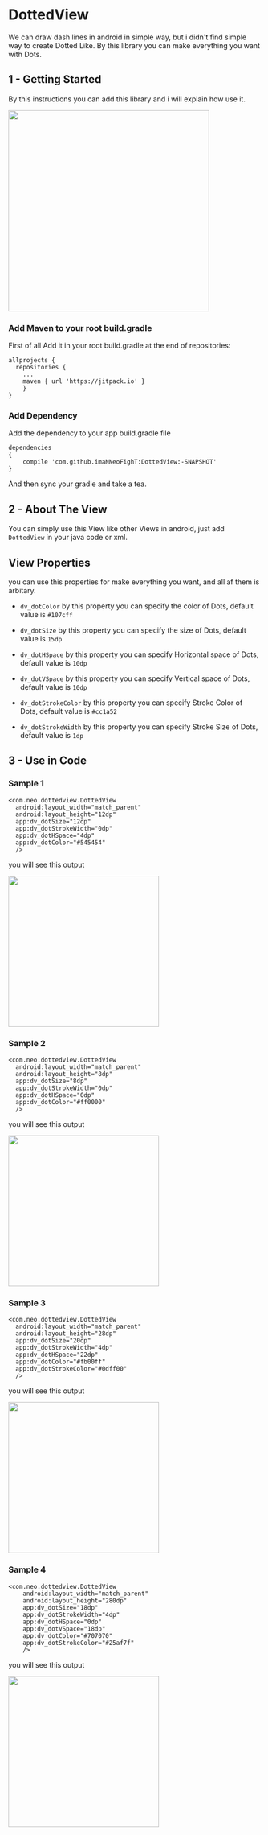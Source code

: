 # DottedView

We can draw dash lines in android in simple way,
but i didn't find simple way to create Dotted Like.
By this library you can make everything you want with Dots.

## 1 - Getting Started

By this instructions you can add this library and i will explain how use it.

<img src="http://ikhoshabi.com/ss/DottedView/main_screenshot.png" width="400">


### Add Maven to your root build.gradle

First of all Add it in your root build.gradle at the end of repositories:

```
allprojects {
  repositories {
    ...
    maven { url 'https://jitpack.io' }
	}
}
```

### Add Dependency

Add the dependency to your app build.gradle file

```
dependencies
{
    compile 'com.github.imaNNeoFighT:DottedView:-SNAPSHOT'
}
```

And then sync your gradle and take a tea.


## 2 - About The View
You can simply use this View like other Views in android,
just add ``DottedView`` in your java code or xml.

## View Properties
you can use this properties for make everything you want,
and all af them is arbitary.

* `dv_dotColor`
  by this property you can specify the color of Dots, default value is `#107cff`
  
* `dv_dotSize`
  by this property you can specify the size of Dots, default value is `15dp`
  
* `dv_dotHSpace`
  by this property you can specify Horizontal space of Dots, default value is `10dp`
  
* `dv_dotVSpace`
  by this property you can specify Vertical space of Dots, default value is `10dp`
  
* `dv_dotStrokeColor`
  by this property you can specify Stroke Color of Dots, default value is `#cc1a52`
  
* `dv_dotStrokeWidth`
  by this property you can specify Stroke Size of Dots, default value is `1dp`
  
  




## 3 - Use in Code


### Sample 1

```
<com.neo.dottedview.DottedView
  android:layout_width="match_parent"
  android:layout_height="12dp"
  app:dv_dotSize="12dp"
  app:dv_dotStrokeWidth="0dp"
  app:dv_dotHSpace="4dp"
  app:dv_dotColor="#545454"
  />
```
you will see this output

<img src="http://ikhoshabi.com/ss/DottedView/sample1.png" width="300">








### Sample 2

```
<com.neo.dottedview.DottedView
  android:layout_width="match_parent"
  android:layout_height="8dp"
  app:dv_dotSize="8dp"
  app:dv_dotStrokeWidth="0dp"
  app:dv_dotHSpace="0dp"
  app:dv_dotColor="#ff0000"
  />
```
you will see this output

<img src="http://ikhoshabi.com/ss/DottedView/sample2.png" width="300">








### Sample 3

```
<com.neo.dottedview.DottedView
  android:layout_width="match_parent"
  android:layout_height="28dp"
  app:dv_dotSize="20dp"
  app:dv_dotStrokeWidth="4dp"
  app:dv_dotHSpace="22dp"
  app:dv_dotColor="#fb00ff"
  app:dv_dotStrokeColor="#0dff00"
  />
```
you will see this output

<img src="http://ikhoshabi.com/ss/DottedView/sample3.png" width="300">








### Sample 4

```
<com.neo.dottedview.DottedView
    android:layout_width="match_parent"
    android:layout_height="280dp"
    app:dv_dotSize="18dp"
    app:dv_dotStrokeWidth="4dp"
    app:dv_dotHSpace="0dp"
    app:dv_dotVSpace="18dp"
    app:dv_dotColor="#707070"
    app:dv_dotStrokeColor="#25af7f"
    />
```
you will see this output

<img src="http://ikhoshabi.com/ss/DottedView/sample4.png" width="300">



